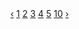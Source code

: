<div class="pagination-widget">
  <nav class="pagination" actpage="1">
    <a href="#!-1" class="pagination__arrow">&#8249;</a>
    <a href="#!1" class="pagination__item is-active">1</a>
    <a href="#!2" class="pagination__item">2</a>
    <a href="#!3" class="pagination__item">3</a>
    <a href="#!4" class="pagination__item">4</a>
    <a href="#!5" class="pagination__item">5</a>
    <a href="#!10" class="pagination__item">10</a>
    <a href="#!+1" class="pagination__arrow">&#8250;</a>
  </nav>
</div>